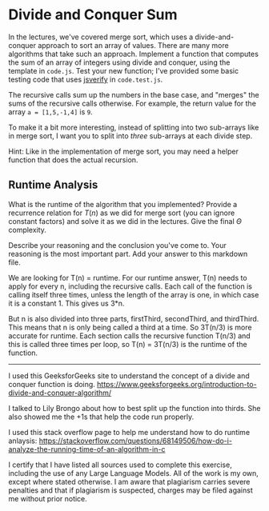 # Divide and Conquer Sum

In the lectures, we've covered merge sort, which uses a divide-and-conquer
approach to sort an array of values. There are many more algorithms that take
such an approach. Implement a function that computes the sum of an array of
integers using divide and conquer, using the template in `code.js`. Test your
new function; I've provided some basic testing code that uses
[jsverify](https://jsverify.github.io/) in `code.test.js`.

The recursive calls sum up the numbers in the base case, and "merges" the sums
of the recursive calls otherwise. For example, the return value for the array `a
= [1,5,-1,4]` is `9`.

To make it a bit more interesting, instead of splitting into two sub-arrays like
in merge sort, I want you to split into *three* sub-arrays at each divide step.

Hint: Like in the implementation of merge sort, you may need a helper function
that does the actual recursion.

## Runtime Analysis

What is the runtime of the algorithm that you implemented? Provide a recurrence
relation for $T(n)$ as we did for merge sort (you can ignore constant factors)
and solve it as we did in the lectures. Give the final $\Theta$ complexity.

Describe your reasoning and the conclusion you've come to. Your reasoning is the
most important part. Add your answer to this markdown file.

We are looking for T(n) = runtime. For our runtime answer, T(n) needs to apply for every n, including the recursive calls.
Each call of the function is calling itself three times, unless the length of the array is one, in which case it is a constant 1. This gives us 3*n. 

But n is also divided into three parts, firstThird, secondThird, and thirdThird. This means that n is only being called a third at a time. So 3T(n/3) is more accurate for runtime. Each section calls the recursive function T(n/3) and this is called three times per loop, so T(n) = 3T(n/3) is the runtime of the function.

________________________________________


I used this GeeksforGeeks site to understand the concept of a divide and conquer function is doing. https://www.geeksforgeeks.org/introduction-to-divide-and-conquer-algorithm/ 

I talked to Lily Brongo about how to best split up the function into thirds. She also showed me the +1s that help the code run properly. 

I used this stack overflow page to help me understand how to do runtime anlaysis: https://stackoverflow.com/questions/68149506/how-do-i-analyze-the-running-time-of-an-algorithm-in-c 

I certify that I have listed all sources used to complete this exercise, including the use of any Large Language Models. All of the work is my own, except where stated otherwise. I am aware that plagiarism carries severe penalties and that if plagiarism is suspected, charges may be filed against me without prior notice.
